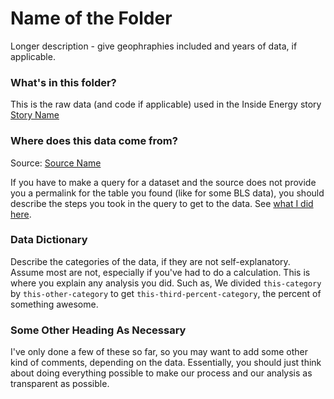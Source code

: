 # Name of the Folder

Longer description - give geophraphies included and years of data, if applicable.

### What's in this folder?

This is the raw data (and code if applicable) used in the Inside Energy story [Story Name](story.url)

### Where does this data come from?

Source: [Source Name](source.url)

If you have to make a query for a dataset and the source does not provide you a permalink for the table you found (like for some BLS data), you should describe the steps you took in the query to get to the data. See [what I did here](coming.soon).

### Data Dictionary

Describe the categories of the data, if they are not self-explanatory. Assume most are not, especially if you've had to do a calculation. This is where you explain any analysis you did. Such as, We divided `this-category` by `this-other-category` to get `this-third-percent-category`, the percent of something awesome. 

### Some Other Heading As Necessary

I've only done a few of these so far, so you may want to add some other kind of comments, depending on the data. Essentially, you should just think about doing everything possible to make our process and our analysis as transparent as possible.
